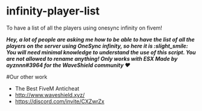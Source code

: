 # infinity-player-list
To have a list of all the players using onesync infinity on fivem!

***Hey, a lot of people are asking me how to be able to have the list of all the players on the server using OneSync infinity, so here it is :slight_smile:
You will need minimal knowledge to understand the use of this script.
You are not allowed to rename anything!
Only works with ESX
Made by ayznnn#3964 for the WaveShield community :heart:***

#Our other work
 - The Best FiveM Anticheat
 - http://www.waveshield.xyz/
 - https://discord.com/invite/CXZwrZx
